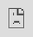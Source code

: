 ```yaml
---
title: 05.12 Laser Cut, 3D Print and Assemble Project Version 1 Assignment
date: 2025-02-14T12:00:00Z
lastmod: 2025-09-30T17:53:45
---
```


## Assignment Deliverables

1. Upload an updated and revised Fusion 360 Model file (.f3d)
   - Label file YYYYMMDD Lastname Firstname Updated Model.f3d
2. Upload an updated render image of 3D model with design changes (png, jpg)
   - Label file YYYYMMDD Lastname Firstname Updated Render image
3. Laser cut a minimum of 1 piece of your project as modeled in Fusion 360
4. 3D Print a minimum of 1 piece of your project as modeled in Fusion 360
5. Bring assembled (as possible) 3D print & laser cut project to class

## Assignment Overview

Make changes to your Fusion 360 model to improve the design of your 3D printed clamp and laser cut project. Sometimes it is best to go back in the timeline to make changes, other times it is easier to edit from the end of the timeline. The goal is to have a better 3D model than what you started with.

### Points to consider?

- Do you have connection joints that interlock so the laser cut pieces are easy to align?
- Do you have "feet" on the bottom corners of the design that rest on surfaces to add stability?
- Are all the `ply` dimensions correct? Did you use `ply` for every dimension referring to the plywood or acrylic sheet thickness?
- Are negative space cutouts used to enhance the design?
- Do you have enough support pieces and braces for strength?
- Where can the design be made more interesting and appealing?
- Are there places to add geometric or organic contours, rather than just rectangles?
- Is each piece an individual component?
- How does the fastener work? Did you make a slot for a captive nut?
- Do the 3D Printed threads have enough clearance created with offset faces?

## Make Updated Renders of Your Project

After you make changes to your design, make sure that materials are applied to all the parts. Make a new render image of the updated model. Use a 1:1, 2:3, 4:6, 16:9 aspect ratio, not the viewport ratio.Set the longer dimension of the render to 4000px. Make sure to have a good composition and to have the rendered object large in the frame.

## Cut out your Project

You are only required to have a minimum of 1 laser cut piece from your Fusion 360 project file and a minimum of 3D printed piece from your Fusion 360 project file, but it makes sense to laser cut all the pieces and to 3D print all the pieces os you an test the fit and size of your design.

### Laser Cutting

Go to the think\[box\] and cut out your project's laser cut pieces .If something doesn't work out right, modify your model and try to cut it out again. If you need additional plywood, plywood of a different thickness, or acrylic sheet then contact your instructor.

### 3D Printing

Use the 3D printers in Fab Studios, in Foundation Studios,or at the think\[box\] to print the 3D printed parts of your project. Print as soon as you can since the 3D printing takes more time then laser cutting.

## Assemble Project

Assemble the pieces that you laser cut and 3D printed. If you only have 2 pieces, do you best to test how the scale of the laser cut piece and the 3D printed piece relate.

1. Remove the supports from the 3D printed parts. Use sandpaper or a sander to remove burn marks on the flat planar surfaces and discoloration from ash. The burn marks on the thin edges are fine as is.
2. Then use a combination of friction fit, glue, and fasteners to assemble your laser cut and 3D Print clamp project as much as possible. Put together the pieces that fit Nd make note of pieces that don't.
3. If time permits then reprint any parts that were the wrong size and re-cut any laser cut parts that were incorrect.
4. Remove any excess glue.
5. Sand any rough edges.
6. Bring project to class.

## Using Acrylic

The laser cutters can cut acrylic plastic. Make sure you leave the protective paper on the acrylic so it can be identified. Polycarbonate is not able to be cut so you must be able to read the protective paper to determine the material. Acrylic cuts cleanly on the laser cutter without the burn marks of wood.

## Grading Rubric

<div class="responsive-table-markdown">

| Assessment                 | Weight    |
| -------------------------- | --------- |
| Design                     | 30 points |
| Laser cut part cut         | 20 points |
| 3D Print part printed      | 20 points |
| Fit of Parts               | 20 points |
| Fusion Model File Uploaded | 20 points |
| Render Image Uploaded      | 20 points |
| Render Image Aspect Ratio  | 20 points |
| File Management            | 10 points |

</div>

## Assignment Resources

### Laser Cutting

<div class="video-grid">

<div class="video-card">

## Create Laser Cutter Tool with Specific Kerf

<div class="iframe-16-9-container"><iframe class="youTubeIframe" style="position: absolute; top: 0; bottom: 0; left: 0; width: 100%; height: 100%; border: 0; z-index: 1;" src="https://www.youtube.com/embed/-B6DXF9aE5s?rel=0" width="560" height="315" frameborder="0" allowfullscreen="allowfullscreen"></iframe>
</div>
</div>

<div class="video-card">

## Download and Install DXF Post Process for Fusion 360

<div class="iframe-16-9-container"><iframe class="youTubeIframe" style="position: absolute; top: 0; bottom: 0; left: 0; width: 100%; height: 100%; border: 0; z-index: 1;" src="https://www.youtube.com/embed/CBu6vl6Bqos?rel=0" width="560" height="315" frameborder="0" allowfullscreen="allowfullscreen"></iframe>
</div>
</div>

<div class="video-card">

### Lay Parts Flat with Arrange for Laser Cutting

<div class="iframe-16-9-container"><iframe class="youTubeIframe" style="position: absolute; top: 0; bottom: 0; left: 0; width: 100%; height: 100%; border: 0; z-index: 1;" src="https://www.youtube.com/embed/jeQPJHHwVN4?rel=0" width="560" height="315" frameborder="0" allowfullscreen="allowfullscreen"></iframe>
</div>
</div>

<div class="video-card">

### Export DXF Toolpath with Kerf Compensation

<div class="iframe-16-9-container"><iframe class="youTubeIframe" style="position: absolute; top: 0; bottom: 0; left: 0; width: 100%; height: 100%; border: 0; z-index: 1;" src="https://www.youtube.com/embed/6JFHMV7A9TU?rel=0" width="560" height="315" frameborder="0" allowfullscreen="allowfullscreen"></iframe>
</div>

</div>

<div class="video-card">

#### Prepare Laser Cut DXF file in Illustrator

<div class="iframe-16-9-container">
<iframe class="youTubeIframe" width="560" height="315" src="https://www.youtube.com/embed/FhIUHIMpJMY?si=hUK-0PKmJ6ppLuDR" title="YouTube video player" frameborder="0" allow="accelerometer; autoplay; clipboard-write; encrypted-media; gyroscope; picture-in-picture; web-share" referrerpolicy="strict-origin-when-cross-origin" allowfullscreen></iframe>
</div>
</div>

</div>

### 3D Printing

<div class="video-grid">

<div class="video-card">

### Export 3mf from Fusion 360

<div class="iframe-16-9-container">
<iframe class="youTubeIframe" width="560" height="315" src="https://www.youtube.com/embed/NyXJhfod6_8?rel=0" title="YouTube video player" frameborder="0" allow="accelerometer; autoplay; clipboard-write; encrypted-media; gyroscope; picture-in-picture; web-share" referrerpolicy="strict-origin-when-cross-origin" allowfullscreen></iframe>
</div>
</div>

<div class="video-card">

### Export Directly to Bambu Studio from Fusion 360

<div class="iframe-16-9-container">
<iframe class="youTubeIframe" width="560" height="315" src="https://www.youtube.com/embed/IQRAddzsP8U?rel=0" title="YouTube video player" frameborder="0" allow="accelerometer; autoplay; clipboard-write; encrypted-media; gyroscope; picture-in-picture; web-share" referrerpolicy="strict-origin-when-cross-origin" allowfullscreen></iframe>
</div>
</div>

<div class="video-card">

### Export Directly to Cura from Fusion 360

<div class="iframe-16-9-container">
<iframe class="youTubeIframe" width="560" height="315" src="https://www.youtube.com/embed/z-hJ3_zSiww?rel=0" title="YouTube video player" frameborder="0" allow="accelerometer; autoplay; clipboard-write; encrypted-media; gyroscope; picture-in-picture; web-share" referrerpolicy="strict-origin-when-cross-origin" allowfullscreen></iframe>
</div>
</div>

<div class="video-card">

### Export STL Fusion 360

<div class="iframe-16-9-container">
<iframe class="youTubeIframe" width="560" height="315" src="https://www.youtube.com/embed/I-ltiZdUFOA?rel=0" title="YouTube video player" frameborder="0" allow="accelerometer; autoplay; clipboard-write; encrypted-media; gyroscope; picture-in-picture; web-share" referrerpolicy="strict-origin-when-cross-origin" allowfullscreen></iframe>
</div>
</div>

<div>
